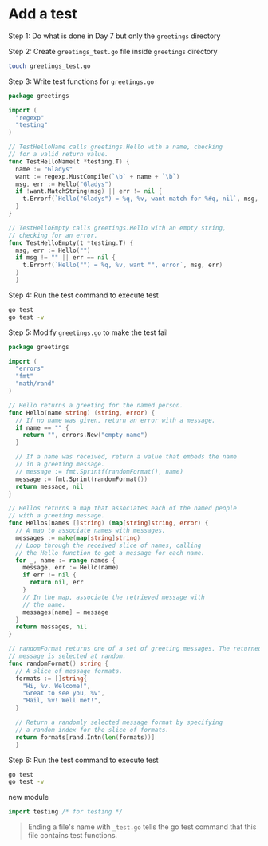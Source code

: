 <!-- Add a test -->
# Add a test

Step 1: Do what is done in Day 7 but only the `greetings` directory

Step 2: Create `greetings_test.go` file inside `greetings` directory

```bash
touch greetings_test.go
```

Step 3: Write test functions for `greetings.go`

```go
package greetings

import (
  "regexp"
  "testing"
)

// TestHelloName calls greetings.Hello with a name, checking
// for a valid return value.
func TestHelloName(t *testing.T) {
  name := "Gladys"
  want := regexp.MustCompile(`\b` + name + `\b`)
  msg, err := Hello("Gladys")
  if !want.MatchString(msg) || err != nil {
    t.Errorf(`Hello("Gladys") = %q, %v, want match for %#q, nil`, msg, err, want)
  }
}

// TestHelloEmpty calls greetings.Hello with an empty string,
// checking for an error.
func TestHelloEmpty(t *testing.T) {
  msg, err := Hello("")
  if msg != "" || err == nil {
    t.Errorf(`Hello("") = %q, %v, want "", error`, msg, err)
  }
  }
```

Step 4: Run the test command to execute test

```bash
go test
go test -v
```

Step 5: Modify `greetings.go` to make the test fail

```go
package greetings

import (
  "errors"
  "fmt"
  "math/rand"
)

// Hello returns a greeting for the named person.
func Hello(name string) (string, error) {
  // If no name was given, return an error with a message.
  if name == "" {
    return "", errors.New("empty name")
  }

  // If a name was received, return a value that embeds the name
  // in a greeting message.
  // message := fmt.Sprintf(randomFormat(), name)
  message := fmt.Sprint(randomFormat())
  return message, nil
}

// Hellos returns a map that associates each of the named people
// with a greeting message.
func Hellos(names []string) (map[string]string, error) {
  // A map to associate names with messages.
  messages := make(map[string]string)
  // Loop through the received slice of names, calling
  // the Hello function to get a message for each name.
  for _, name := range names {
    message, err := Hello(name)
    if err != nil {
      return nil, err
    }
    // In the map, associate the retrieved message with
    // the name.
    messages[name] = message
  }
  return messages, nil
}

// randomFormat returns one of a set of greeting messages. The returned
// message is selected at random.
func randomFormat() string {
  // A slice of message formats.
  formats := []string{
    "Hi, %v. Welcome!",
    "Great to see you, %v",
    "Hail, %v! Well met!",
  }

  // Return a randomly selected message format by specifying
  // a random index for the slice of formats.
  return formats[rand.Intn(len(formats))]
  }
```

Step 6: Run the test command to execute test

```bash
go test
go test -v
```

new module

```go
import testing /* for testing */
```

> Ending a file's name with `_test.go` tells the go test command that this file contains test functions.

